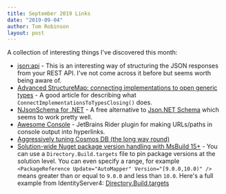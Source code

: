 ```yaml
---
title: September 2019 Links
date: "2019-09-04"
author: Tom Robinson
layout: post
---
```


A collection of interesting things I've discovered this month:

- [json:api](https://jsonapi.org/format/) - This is an interesting way of structuring the JSON responses from your REST API. I've not come across it before but seems worth being aware of.
- [Advanced StructureMap: connecting implementations to open generic types](https://lostechies.com/jimmybogard/2009/12/18/advanced-structuremap-connecting-implementations-to-open-generic-types/) - A good article for describing what `ConnectImplementationsToTypesClosing()` does.
- [NJsonSchema for .NET](https://github.com/RicoSuter/NJsonSchema) - A free alternative to [Json.NET Schema](https://www.newtonsoft.com/jsonschema) which seems to work pretty well.
- [Awesome Console](https://plugins.jetbrains.com/plugin/7677-awesome-console) - JetBrains Rider plugin for making URLs/paths in console output into hyperlinks.
- [Aggressively tuning Cosmos DB (the long way round)](http://blog.tdwright.co.uk/2019/06/29/aggressively-tuning-cosmos-db-the-long-way-round/)
- [Solution-wide Nuget package version handling with MsBuild 15+](https://www.strathweb.com/2018/07/solution-wide-nuget-package-version-handling-with-msbuild-15/) - You can use a `Directory.Build.targets` file to pin package versions at the solution level. You can even specify a range, for example `<PackageReference Update="AutoMapper" Version="[9.0.0,10.0)" />` means greater than or equal to `9.0.0` and less than `10.0`. Here's a full example from IdentityServer4: [Directory.Build.targets](https://github.com/IdentityServer/IdentityServer4/blob/f3049a11bfc23fc5c2e0cf61749ee4ecd058f30a/src/Directory.Build.targets#L47)
